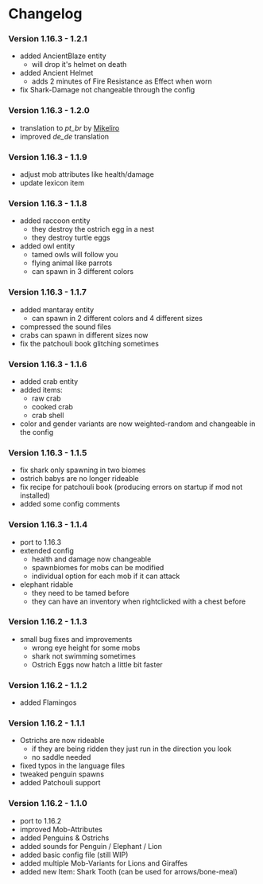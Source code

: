 # Changelog

### Version 1.16.3 - 1.2.1
 - added AncientBlaze entity
     - will drop it's helmet on death
 - added Ancient Helmet
     - adds 2 minutes of Fire Resistance as Effect when worn
 - fix Shark-Damage not changeable through the config

### Version 1.16.3 - 1.2.0
 - translation to *pt_br* by [Mikeliro](https://github.com/Mikeliro)
 - improved *de_de* translation

### Version 1.16.3 - 1.1.9
 - adjust mob attributes like health/damage
 - update lexicon item

### Version 1.16.3 - 1.1.8
 - added raccoon entity
     - they destroy the ostrich egg in a nest
     - they destroy turtle eggs
 - added owl entity
     - tamed owls will follow you
     - flying animal like parrots
     - can spawn in 3 different colors 

### Version 1.16.3 - 1.1.7
 - added mantaray entity
     - can spawn in 2 different colors and 4 different sizes
 - compressed the sound files
 - crabs can spawn in different sizes now
 - fix the patchouli book glitching sometimes

### Version 1.16.3 - 1.1.6
 - added crab entity
 - added items:
     - raw crab
     - cooked crab
     - crab shell
 - color and gender variants are now weighted-random and changeable in the config

### Version 1.16.3 - 1.1.5
 - fix shark only spawning in two biomes
 - ostrich babys are no longer rideable
 - fix recipe for patchouli book (producing errors on startup if mod not installed)
 - added some config comments

### Version 1.16.3 - 1.1.4
 - port to 1.16.3
 - extended config
    - health and damage now changeable
    - spawnbiomes for mobs can be modified
    - individual option for each mob if it can attack
 - elephant ridable
    - they need to be tamed before
    - they can have an inventory when rightclicked with a chest before

### Version 1.16.2 - 1.1.3
 - small bug fixes and improvements
     - wrong eye height for some mobs
     - shark not swimming sometimes
     - Ostrich Eggs now hatch a little bit faster

### Version 1.16.2 - 1.1.2
 - added Flamingos

### Version 1.16.2 - 1.1.1
 - Ostrichs are now rideable
    - if they are being ridden they just run in the direction you look
    - no saddle needed
 - fixed typos in the language files
 - tweaked penguin spawns
 - added Patchouli support


### Version 1.16.2 - 1.1.0
 - port to 1.16.2
 - improved Mob-Attributes
 - added Penguins & Ostrichs
 - added sounds for Penguin / Elephant / Lion
 - added basic config file (still WIP)
 - added multiple Mob-Variants for Lions and Giraffes
 - added new Item: Shark Tooth (can be used for arrows/bone-meal)